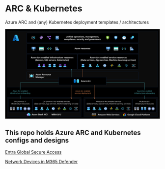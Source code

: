 # ARC & Kubernetes
Azure ARC and (any) Kubernetes deployment templates / architectures



![](https://github.com/verboompj/arc_kubernetes/blob/main/pictures/azure-arc-control-plane.png)

## This repo holds Azure ARC and Kubernetes configs and designs

[Entra Global Secure Access](https://github.com/verboompj/EntraGSA/blob/main/README.md)

[Network Devices in M365 Defender](https://github.com/verboompj/Networking/blob/master/Network%20Devices%20M365%20Defender.md)
